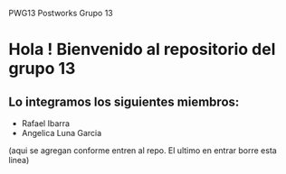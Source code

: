 PWG13
Postworks Grupo 13

#  Hola ! Bienvenido al repositorio del grupo 13

## Lo integramos los siguientes miembros:

* Rafael Ibarra
* Angelica Luna Garcia

(aqui se agregan conforme entren al repo. El ultimo en entrar borre esta linea)
